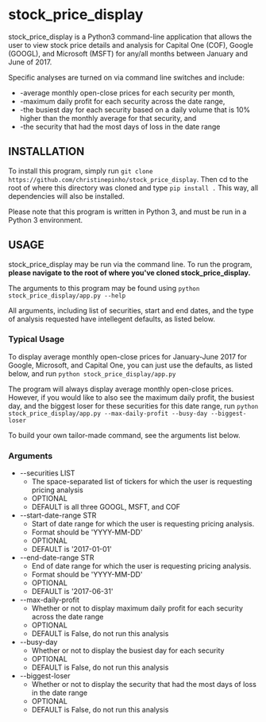 # stock_price_display #

stock_price_display is a Python3 command-line application that allows the user to view stock price details
and analysis for Capital One (COF), Google (GOOGL), and Microsoft (MSFT) for any/all months between
January and June of 2017.

Specific analyses are turned on via command line switches and include:
* -average monthly open-close prices for each security per month,
* -maximum daily profit for each security across the date range,
* -the busiest day for each security based on a daily volume that is 10% higher than the monthly average
for that security, and
* -the security that had the most days of loss in the date range


## INSTALLATION ##

To install this program, simply run ```git clone https://github.com/christinepinho/stock_price_display```.
Then cd to the root of where this  directory was cloned and type ```pip install .```  This way, all dependencies will also be installed.

Please note that this program is written in Python 3, and must be run in a Python 3 environment.


## USAGE ##

stock_price_display may be run via the command line. To run the program, **please navigate to the root 
of where you've cloned stock_price_display.**

The arguments to this program may be found using  ```python stock_price_display/app.py --help```

All arguments, including list of securities, start and end dates, and the type of analysis requested have
intellegent defaults, as listed below.

### Typical Usage ###
To display average monthly open-close prices for January-June 2017 for Google, Microsoft, and Capital One,
you can just use the defaults, as listed below, and run ```python stock_price_display/app.py```

The program will always display average monthly open-close prices. However, if you would like to also see the maximum daily profit, the busiest day, and the biggest loser for these securities for this date range, run 
```python stock_price_display/app.py --max-daily-profit --busy-day --biggest-loser```

To build your own tailor-made command, see the arguments list below.

### Arguments ###
* --securities LIST
    * The space-separated list of tickers for which the user is requesting pricing analysis
    * OPTIONAL
    * DEFAULT is all three GOOGL, MSFT, and COF
* --start-date-range STR
    * Start of date range for which the user is requesting pricing analysis.
    * Format should be 'YYYY-MM-DD'
    * OPTIONAL
    * DEFAULT is '2017-01-01'
* --end-date-range STR
    * End of date range for which the user is requesting pricing analysis.
    * Format should be 'YYYY-MM-DD'
    * OPTIONAL
    * DEFAULT is '2017-06-31'
* --max-daily-profit
    * Whether or not to display maximum daily profit for each security across the date range
    * OPTIONAL
    * DEFAULT is False, do not run this analysis
* --busy-day
    * Whether or not to display the busiest day for each security
    * OPTIONAL
    * DEFAULT is False, do not run this analysis
* --biggest-loser
    * Whether or not to display the security that had the most days of loss in the date range
    * OPTIONAL
    * DEFAULT is False, do not run this analysis

